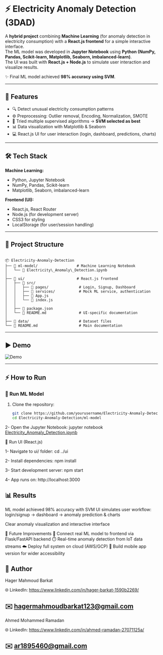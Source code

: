 # ⚡ Electricity Anomaly Detection (3DAD)

A **hybrid project** combining **Machine Learning** (for anomaly detection in electricity consumption) with a **React.js frontend** for a simple interactive interface.  
The ML model was developed in **Jupyter Notebook** using **Python (NumPy, Pandas, Scikit-learn, Matplotlib, Seaborn, imbalanced-learn)**.  
The UI was built with **React.js + Node.js** to simulate user interaction and visualize results.  

✨ Final ML model achieved **98% accuracy using SVM**.  

---

## 🚀 Features
- 🔍 Detect unusual electricity consumption patterns  
- ⚙️ Preprocessing: Outlier removal, Encoding, Normalization, SMOTE  
- 🤖 Tried multiple supervised algorithms → **SVM selected as best**  
- 📊 Data visualization with Matplotlib & Seaborn  
- 💻 React.js UI for user interaction (login, dashboard, predictions, charts)  

---

## 🛠️ Tech Stack
**Machine Learning:**  
- Python, Jupyter Notebook  
- NumPy, Pandas, Scikit-learn  
- Matplotlib, Seaborn, imbalanced-learn  

**Frontend (UI):**  
- React.js, React Router  
- Node.js (for development server)  
- CSS3 for styling  
- LocalStorage (for user/session handling)  

---

## 📂 Project Structure

```

📦 Electricity-Anomaly-Detection
├── 📂 ml-model/                  # Machine Learning Notebook
│   └── 📜 Electricity\_Anomaly\_Detection.ipynb
│
├── 📂 ui/                        # React.js frontend
│   ├── 📂 src/
│   │   ├── 📂 pages/              # Login, Signup, Dashboard
│   │   ├── 📂 services/           # Mock ML service, authentication
│   │   ├── 📜 App.js
│   │   └── 📜 index.js
│   │
│   ├── 📜 package.json
│   └── 📜 README.md               # UI-specific documentation
│
├── 📂 data/                       # Dataset files
└── 📜 README.md                   # Main documentation

```

---

## ▶️ Demo
![Demo](assets/demo.gif)

---

## ⚡ How to Run

### 🔹 Run ML Model
1. Clone the repository:
   ```bash
   git clone https://github.com/yourusername/Electricity-Anomaly-Detection.git
   cd Electricity-Anomaly-Detection/ml-model

2- Open the Jupyter Notebook:
jupyter notebook [Electricity_Anomaly_Detection.ipynb](https://colab.research.google.com/drive/1xt3NPf7dyZnVOIT5zuk0e0fV1dV7518y)

🔹 Run UI (React.js)

1- Navigate to ui/ folder:
cd ../ui

2- Install dependencies:
npm install

3- Start development server:
npm start

4- App runs on: http://localhost:3000

## 📊 Results
ML model achieved 98% accuracy with SVM
UI simulates user workflow: login/signup → dashboard → anomaly prediction & charts

Clear anomaly visualization and interactive interface

📌 Future Improvements
📡 Connect real ML model to frontend via Flask/FastAPI backend
⏱️ Real-time anomaly detection from IoT data streams
☁️ Deploy full system on cloud (AWS/GCP)
📱 Build mobile app version for wider accessibility

## 👤 Author
Hager Mahmoud Barkat

🌐 LinkedIn: https://www.linkedin.com/in/hager-barkat-1590b2269/ 

✉️ hagermahmoudbarkat123@gmail.com
--

Ahmed Mohammed Ramadan

🌐 LinkedIn: https://www.linkedin.com/in/ahmed-ramadan-27071125a/ 

✉️ ar1895460@gmail.com
---
